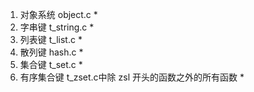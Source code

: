 1. 对象系统 object.c *
2. 字串键 t_string.c *
3. 列表键 t_list.c *
4. 散列键 hash.c *
5. 集合键 t_set.c *
6. 有序集合键 t_zset.c中除 zsl 开头的函数之外的所有函数 *
